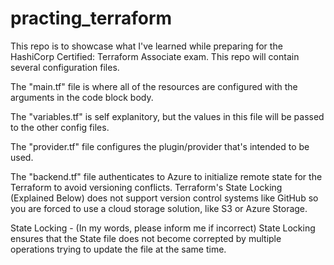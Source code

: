 # practing_terraform

This repo is to showcase what I've learned while preparing for the HashiCorp Certified: Terraform Associate exam. This repo will contain several configuration files.

The "main.tf" file is where all of the resources are configured with the arguments in the code block body. 

The "variables.tf" is self explanitory, but the values in this file will be passed to the other config files. 

The "provider.tf" file configures the plugin/provider that's intended to be used. 

The "backend.tf" file authenticates to Azure to initialize remote state for the Terraform to avoid versioning conflicts. Terraform's State Locking (Explained Below) does not support version control systems like GitHub so you are forced to use a cloud storage solution, like S3 or Azure Storage. 

State Locking - (In my words, please inform me if incorrect) State Locking ensures that the State file does not become correpted by multiple operations trying to update the file at the same time.


